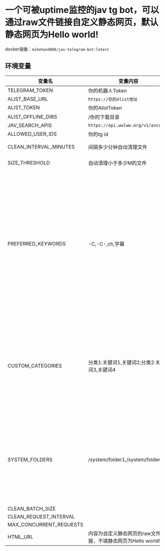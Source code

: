 # 一个可被uptime监控的jav tg bot，可以通过raw文件链接自定义静态网页，默认静态网页为Hello world!
docker镜像：`mikehand888/jav-telegram-bot:latest`
## 环境变量
  | 变量名       | 变量内容  |默认值|说明|
  | ------------ | ------   |-----|---|
  |TELEGRAM_TOKEN|你的机器人Token|
  |ALIST_BASE_URL|`https://你的Alist地址`|
  |ALIST_TOKEN|你的AlistToken|
  |ALIST_OFFLINE_DIRS|/你的下载目录|
  |JAV_SEARCH_APIS|`https://api.wwlww.org/v1/avcode/`|
  |ALLOWED_USER_IDS|你的tg id|
  |CLEAN_INTERVAL_MINUTES|间隔多少分钟自动清理文件|60（分钟）|
  |SIZE_THRESHOLD|自动清理小于多少M的文件|100（MB）|
  |PREFERRED_KEYWORDS|-C,-C-,ch,字幕||关键词不区分大小写（如 -C 会匹配 -c 或 -C），如果不需要优先级关键词可留空。|
  |CUSTOM_CATEGORIES|分类1:关键词1,关键词2;分类2:关键词3,关键词4||自定义分类，番号匹配完毕之后匹配自定义分类，可留空。|
  |SYSTEM_FOLDERS|/system/folder1,/system/folder2||这些文件夹在清理过程中将被保护，不会被删除或修改|
  |CLEAN_BATCH_SIZE||500|
  |CLEAN_REQUEST_INTERVAL||0.2|
  |MAX_CONCURRENT_REQUESTS||20|
  |HTML_URL|内容为自定义静态网页的raw文件链接，不填静态网页为Hello world!|
